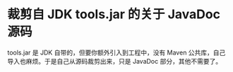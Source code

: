 # 裁剪自 JDK tools.jar 的关于 JavaDoc 源码

tools.jar 是 JDK 自带的，但要你额外引入到工程中，没有 Maven 公共库，自己导入也麻烦。于是自己从源码裁剪出来，只是 JavaDoc 部分，其他不需要了。
